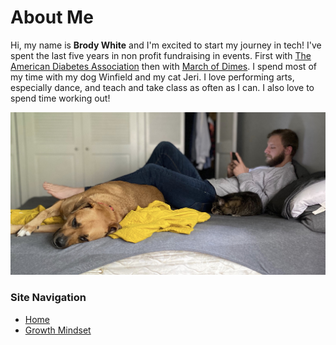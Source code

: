 # About Me

Hi, my name is **Brody White** and I'm excited to start my journey in tech! I've spent the last five years in non profit fundraising in events. First with [The American Diabetes Association](https://www.diabetes.org) then with [March of Dimes](https://www.marchofdimes.org/). I spend most of my time with my dog Winfield and my cat Jeri. I love performing arts, especially dance, and teach and take class as often as I can. I also love to spend time working out!

![Family Picture](/2A4517BD-D8AE-45AB-AB3B-A52270201188.jpeg)
 
### Site Navigation
 
 - [Home](/README.md)
 - [Growth Mindset](/MarkdownExamples.md)
 

